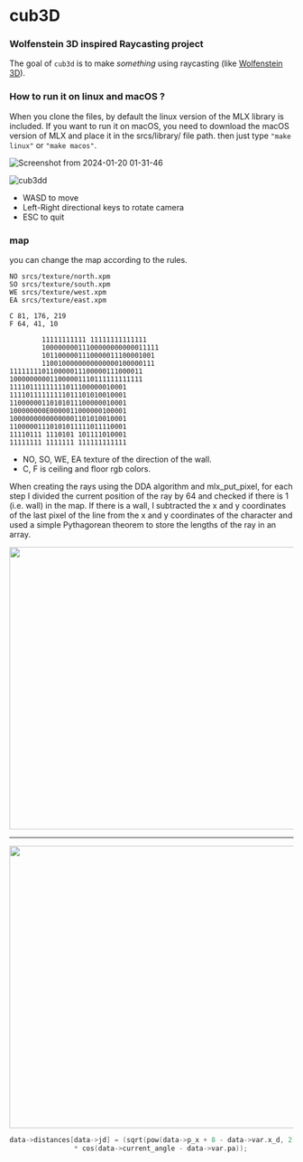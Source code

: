 # cub3D
### Wolfenstein 3D inspired Raycasting project

The goal of ``cub3d`` is to make *something* using raycasting (like [Wolfenstein 3D](https://fr.wikipedia.org/wiki/Wolfenstein_3D)).

### How to run it on linux and macOS ?

When you clone the files, by default the linux version of the MLX library is included. If you want to run it on macOS, you need to download the macOS version of MLX and place it in the srcs/library/ file path. 
then just type `"make linux"` or `"make macos"`.

![Screenshot from 2024-01-20 01-31-46](https://github.com/faruktinaz/cub3d/assets/114104599/1982bfa9-1ded-4c93-9bab-779af13ec365)

![cub3dd](https://github.com/faruktinaz/cub3d/assets/114104599/9e788244-692f-45c2-b78f-1bcd980f9997)


- WASD to move 
- Left-Right directional keys to rotate camera
- ESC to quit

### map

you can change the map according to the rules.

```
NO srcs/texture/north.xpm
SO srcs/texture/south.xpm
WE srcs/texture/west.xpm
EA srcs/texture/east.xpm

C 81, 176, 219
F 64, 41, 10

        11111111111 11111111111111
        10000000011100000000000011111
        1011000001110000011100001001
        1100100000000000000100000111
111111110110000011100000111000011
100000000011000001110111111111111
11110111111111011100000010001
11110111111111011101010010001
11000000110101011100000010001
100000000E0000011000000100001
10000000000000001101010010001
11000001110101011111011110001
11110111 1110101 101111010001
11111111 1111111 111111111111
```

- NO, SO, WE, EA texture of the direction of the wall.
- C, F is ceiling and floor rgb colors.

When creating the rays using the DDA algorithm and mlx_put_pixel, for each step I divided the current position of the ray by 64 and checked if there is 1 (i.e. wall) in the map. If there is a wall, I subtracted the x and y coordinates of the last pixel of the line from the x and y coordinates of the character and used a simple Pythagorean theorem to store the lengths of the ray in an array.

<img src="https://github.com/faruktinaz/cub3d/assets/114104599/07bce3cd-95df-4a71-ad68-c3d2e40a4728" width="600" height="500">

---

<img src="https://github.com/faruktinaz/cub3d/assets/114104599/86f1f843-ec5c-46e0-8a79-ce774430a5f9" width="600" height="500">

```c
data->distances[data->jd] = (sqrt(pow(data->p_x + 8 - data->var.x_d, 2) + \ pow(data->p_y + 8 - data->var.y_d, 2)) \
				* cos(data->current_angle - data->var.pa));
```

